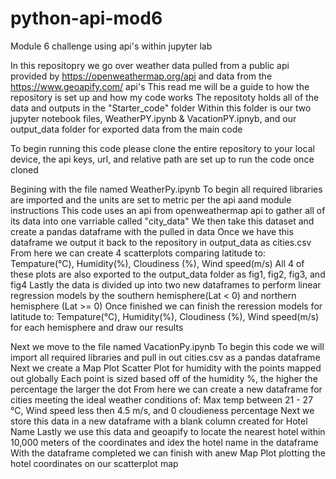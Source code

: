 # python-api-mod6
Module 6 challenge using api's within jupyter lab


In this repositopry we go over weather data pulled from a public api provided by https://openweathermap.org/api and data from the https://www.geoapify.com/ api's
This read me will be a guide to how the repository is set up and how my code works
The repositoty holds all of the data and outputs in the "Starter_code" folder
Within this folder is our two jupyter notebook files, WeatherPY.ipynb & VacationPY.ipnyb, and our output_data folder for exported data from the main code

To begin running this code please clone the entire repository to your local device, the api keys, url, and relative path are set up to run the code once cloned

Begining with the file named WeatherPy.ipynb
  To begin all required libraries are imported and the units are set to metric per the api aand module instructions
  This code uses an api from openweathermap api to gather all of its data into one varriable called "city_data"
  We then take this dataset and create a pandas dataframe with the pulled in data
  Once we have this dataframe we output it back to the repository in output_data as cities.csv
  From here we can create 4 scatterplots comparing latitude to: Tempature(°C), Humidity(%), Cloudiness (%), Wind speed(m/s)
  All 4 of these plots are also exported to the output_data folder as fig1, fig2, fig3, and fig4
  Lastly the data is divided up into two new dataframes to perform linear regression models by the southern hemisphere(Lat < 0) and northern hemisphere (Lat >= 0)
  Once finished we can finish the reression models for latitude to: Tempature(°C), Humidity(%), Cloudiness (%), Wind speed(m/s) for each hemisphere and draw our results

Next we move to the file named VacationPy.ipynb
  To begin this code we will import all required libraries and pull in out cities.csv as a pandas dataframe
  Next we create a Map Plot Scatter Plot for humidity with the points mapped out globally
  Each point is sized based off of the humidity %, the higher the percentage the larger the dot
  From here we can create a new dataframe for cities meeting the ideal weather conditions of: Max temp between 21 - 27 °C, Wind speed less then 4.5 m/s, and 0 cloudieness percentage
  Next we store this data in a new dataframe with a blank column created for Hotel Name
  Lastly we use this data and geoapify to locate the nearest hotel within 10,000 meters of the coordinates and idex the hotel name in the dataframe
  With the dataframe completed we can finish with anew Map Plot plotting the hotel coordinates on our scatterplot map

